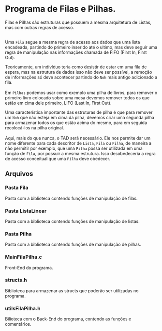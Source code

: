 # Programa de Filas e Pilhas.
Filas e Pilhas são estruturas que possuem a mesma arquitetura de Listas, mas com outras regras de acesso.
<br> </br>

Uma `Fila` segue a mesma regra de acesso aos dados que uma lista encadeada, partindo do primeiro inserido até o ultimo, mas deve seguir uma regra de manipulação nas informações chamada de FIFO (First In, First Out).

Teoricamente, um indivíduo teria como desistir de estar em uma fila de espera, mas na estrutura de dados isso não deve ser possível, a remoção de informações só deve acontecer partindo do `Noh` mais antigo adicionado a fila.
<br> </br>
Em `Pilhas` podemos usar como exemplo uma pilha de livros, para remover o primeiro livro colocado sobre uma mesa devemos remover todos os que estão em cima dele primeiro, LIFO (Last In, First Out).

Uma característica importante das estruturas de pilha é que para remover um `Noh` que não esteja em cima da pilha, devemos criar uma segunda pilha para armazenar todos os que estão acima do mesmo, para em seguida recolocá-los na pilha original.
<br> </br>
Aqui, mais do que nunca, o TAD será necessário. Ele nos permite dar um nome diferente  para cada descritor de `Lista`, `Fila` ou `Pilha`, de maneira a não permitir por exemplo, que uma `Pilha` possa ser utilizada em uma função de `Fila`, por possuir a mesma estrutura. Isso desobedeceria a regra de acesso conceitual que uma `Pilha` deve obedecer.

## Arquivos
 
### Pasta Fila

Pasta com a biblioteca contendo funções de manipulação de filas.

### Pasta ListaLinear

Pasta com a biblioteca contendo funções de manipulação de listas.

### Pasta Pilha

Pasta com a biblioteca contendo funções de manipulação de pilhas.

### MainFilaPilha.c

Front-End do programa.

### structs.h

Biblioteca para armazenar as structs que poderão ser utilizadas no programa.

### utilsFilaPilha.h

Bilioteca com o Back-End do programa, contendo as funções e comentários.
